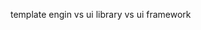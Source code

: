 template engin vs ui library vs ui framework
<!--stackedit_data:
eyJoaXN0b3J5IjpbNjM0OTY3NjI0XX0=
-->